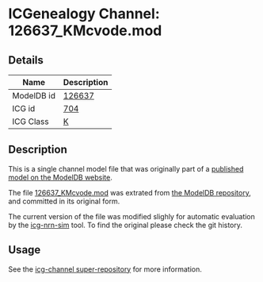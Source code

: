 # ICGenealogy Channel: 126637\_KMcvode.mod

## Details

Name | Description
---- | -----------
ModelDB id | [126637](http://senselab.med.yale.edu/ModelDB/ShowModel.cshtml?model=126637)
ICG id | [704](http://icg.neurotheory.ox.ac.uk/channels/1/704)
ICG Class | [K](http://icg.neurotheory.ox.ac.uk/channels/1)

## Description

This is a single channel model file that was originally part of a [published model on the ModelDB website](http://senselab.med.yale.edu/mModelDB/ShowModel.cshtml?model=126637).


The file [126637\_KMcvode.mod](126637_KMcvode.mod) was extrated from [the ModelDB repository](http://senselab.med.yale.edu/ModelDB/ShowModel.cshtml?model=126637), and committed in its original form.

The current version of the file was modified slighly for automatic evaluation by the [icg-nrn-sim](https://github.com/icgenealogy/icg-nrn-sim) tool. To find the original please check the git history.


## Usage

See the [icg-channel super-repository](https://github.com/icgenealogy/icg-channels) for more information.